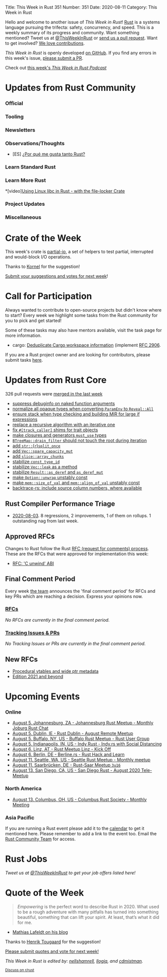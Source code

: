 Title: This Week in Rust 351
Number: 351
Date: 2020-08-11
Category: This Week in Rust

Hello and welcome to another issue of *This Week in Rust*!
[Rust](http://rust-lang.org) is a systems language pursuing the trifecta: safety, concurrency, and speed.
This is a weekly summary of its progress and community.
Want something mentioned? Tweet us at [@ThisWeekInRust](https://twitter.com/ThisWeekInRust) or [send us a pull request](https://github.com/cmr/this-week-in-rust).
Want to get involved? [We love contributions](https://github.com/rust-lang/rust/blob/master/CONTRIBUTING.md).

*This Week in Rust* is openly developed [on GitHub](https://github.com/cmr/this-week-in-rust).
If you find any errors in this week's issue, [please submit a PR](https://github.com/cmr/this-week-in-rust/pulls).

Check out [this week's *This Week in Rust Podcast*](https://rustacean-station.org/episode/026-twir-350/)

# Updates from Rust Community

### Official


### Tooling


### Newsletters


### Observations/Thoughts
- [ES] [¿Por qué me gusta tanto Rust?](https://blog.categulario.tk/por-que-me-gusta-tanto-rust.html)

### Learn Standard Rust


### Learn More Rust
*[video][Using Linux libc in Rust - with the file-locker Crate](https://youtu.be/UgNrDb6hQQ0)


### Project Updates


### Miscellaneous


# Crate of the Week

This week's crate is [partial-io](https://lib.rs/crates/partial-io), a set of helpers to test partial, interrupted and would-block I/O operations.

Thanks to [Kornel](https://users.rust-lang.org/t/crate-of-the-week/2704/796) for the suggestion!

[Submit your suggestions and votes for next week][submit_crate]!

[submit_crate]: https://users.rust-lang.org/t/crate-of-the-week/2704

# Call for Participation

Always wanted to contribute to open-source projects but didn't know where to start?
Every week we highlight some tasks from the Rust community for you to pick and get started!

Some of these tasks may also have mentors available, visit the task page for more information.

* cargo: [Deduplicate Cargo workspace
  information](https://github.com/rust-lang/cargo/issues/8415) (implement [RFC
  2906](https://github.com/rust-lang/rfcs/pull/2906).

If you are a Rust project owner and are looking for contributors, please submit tasks [here][guidelines].

[guidelines]: https://users.rust-lang.org/t/twir-call-for-participation/4821

# Updates from Rust Core

326 pull requests were [merged in the last week][merged]

[merged]: https://github.com/search?q=is%3Apr+org%3Arust-lang+is%3Amerged+merged%3A2020-07-27..2020-08-03

* [suppress debuginfo on naked function arguments](https://github.com/rust-lang/rust/pull/74105)
* [normalize all opaque types when converting `ParamEnv` to `Reveal::All`](https://github.com/rust-lang/rust/pull/65989)
* [ensure stack when type checking and building MIR for large if expressions](https://github.com/rust-lang/rust/pull/74708)
* [replace a recursive algorithm with an iterative one](https://github.com/rust-lang/rust/pull/74983)
* [fix `#[track_caller]` shims for trait objects](https://github.com/rust-lang/rust/pull/74784)
* [make closures and generators `must_use` types](https://github.com/rust-lang/rust/pull/74869)
* [`BTreeMap::drain_filter` should not touch the root during iteration](https://github.com/rust-lang/rust/pull/74762)
* [add `str::`(`r`)`split_once`](https://github.com/rust-lang/rust/pull/74707)
* [add `Vec::spare_capacity_mut`](https://github.com/rust-lang/rust/pull/75015)
* [add `slice::array_chunks`](https://github.com/rust-lang/rust/pull/74373)
* [stabilize `const_type_id`](https://github.com/rust-lang/rust/pull/72488)
* [stabilize `Vec::leak` as a method](https://github.com/rust-lang/rust/pull/74605)
* [stabilize `Result::as_deref` and `as_deref_mut`](https://github.com/rust-lang/rust/pull/74948)
* [make `Option::unwrap` unstably const](https://github.com/rust-lang/rust/pull/74956)
* [make `mem::size_of_val` and `mem::align_of_val` unstably const](https://github.com/rust-lang/rust/pull/74930)
* [backtrace-rs: include source column numbers, where available](https://github.com/rust-lang/backtrace-rs/pull/367)

## Rust Compiler Performance Triage

* [2020-08-03](https://github.com/rust-lang/rustc-perf/blob/master/triage/2020-08-03.md).
  8 regressions, 2 improvements, 1 of them on rollups. 1 outstanding nag from last week.

## Approved RFCs

Changes to Rust follow the Rust [RFC (request for comments) process](https://github.com/rust-lang/rfcs#rust-rfcs). These
are the RFCs that were approved for implementation this week:

* [RFC: 'C unwind' ABI](https://github.com/rust-lang/rfcs/pull/2945)

## Final Comment Period

Every week [the team](https://www.rust-lang.org/team.html) announces the
'final comment period' for RFCs and key PRs which are reaching a
decision. Express your opinions now.

### [RFCs](https://github.com/rust-lang/rfcs/labels/final-comment-period)

*No RFCs are currently in the final comment period.*

### [Tracking Issues & PRs](https://github.com/rust-lang/rust/labels/final-comment-period)

*No Tracking Issues or PRs are currently in the final comment period.*

## New RFCs

* [Procedural vtables and wide ptr metadata](https://github.com/rust-lang/rfcs/pull/2967)
* [Edition 2021 and beyond](https://github.com/rust-lang/rfcs/pull/2966)

# Upcoming Events

### Online
* [August 5. Johannesburg, ZA - Johannesburg Rust Meetup - Monthly Joburg Rust Chat](https://www.meetup.com/Johannesburg-Rust-Meetup/events/271875886/)
* [August 5. Dublin, IE - Rust Dublin - August Remote Meetup](https://www.meetup.com/Rust-Dublin/events/272162980/)
* [August 5. Buffalo, NY, US - Buffalo Rust Meetup - Rust User Group](https://www.meetup.com/Buffalo-Rust-Meetup/events/271511557/)
* [August 5. Indianapolis, IN, US - Indy Rust - Indy.rs with Social Distancing](https://www.meetup.com/indyrs/events/jhfstrybclbhb/)
* [August 6. Linz, AT - Rust Meetup Linz - Kick Off](https://www.meetup.com/de-DE/Rust-Linz/events/271857182/)
* [August 6. Berlin, DE - Berline.rs - Rust Hack and Learn](https://www.meetup.com/opentechschool-berlin/events/txcprrybclbjb/)
* [August 11. Seattle, WA, US - Seattle Rust Meetup - Monthly meetup](https://www.meetup.com/Seattle-Rust-Meetup/events/gskksrybclbpb/)
* [August 11. Saarbrücken, DE - Rust-Saar Meetup `3u16`](https://www.meetup.com/Rust-Saar/events/272044845/)
* [August 13. San Diego, CA, US - San Diego Rust - August 2020 Tele-Meetup](https://www.meetup.com/San-Diego-Rust/events/272060817/)

### North America
* [August 13. Columbus, OH, US - Columbus Rust Society - Monthly Meeting](https://www.meetup.com/columbus-rs/events/dpkhgrybclbrb/)

### Asia Pacific

If you are running a Rust event please add it to the [calendar] to get
it mentioned here. Please remember to add a link to the event too.
Email the [Rust Community Team][community] for access.

[calendar]: https://www.google.com/calendar/embed?src=apd9vmbc22egenmtu5l6c5jbfc%40group.calendar.google.com
[community]: mailto:community-team@rust-lang.org

# Rust Jobs

*Tweet us at [@ThisWeekInRust](https://twitter.com/ThisWeekInRust) to get your job offers listed here!*

# Quote of the Week

> *Empowering* is the perfect word to describe Rust in 2020. What used to be a rough adventure with many pitfalls has turned into something beautiful, something that can lift your spirit. At least, that’s what it did for me.

- [Mathias Lafeldt on his blog](https://sharpend.io/giving-rust-another-shot-in-2020/)

Thanks to [Henrik Tougaard](https://users.rust-lang.org/t/twir-quote-of-the-week/328/915) for the suggestion!

[Please submit quotes and vote for next week!](https://users.rust-lang.org/t/twir-quote-of-the-week/328)

*This Week in Rust is edited by: [nellshamrell](https://github.com/nellshamrell), [llogiq](https://github.com/llogiq), and [cdmistman](https://github.com/cdmistman).*

<small>[Discuss on r/rust](https://www.reddit.com/r/rust/comments/i094wo/this_week_in_rust_349/)</small>
